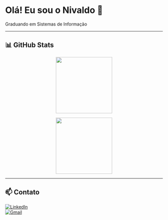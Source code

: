 # Olá! Eu sou o Nivaldo 👋

Graduando em Sistemas de Informação

---

## 📊 GitHub Stats

<p align="center">
  <img height="180em" src="https://github-readme-stats.vercel.app/api?username=NivaldoNeto25&show_icons=true&theme=radical"/>
</p>
<p align="center">
  <img height="180em" src="https://github-readme-stats.vercel.app/api/top-langs/?username=NivaldoNeto25&layout=compact&theme=radical"/>
</p>

---

## 📫 Contato

[![LinkedIn](https://img.shields.io/badge/LinkedIn-blue?style=for-the-badge&logo=linkedin&logoColor=white)](https://www.linkedin.com/in/nivaldo-neto-522265304)  
[![Gmail](https://img.shields.io/badge/Email-D14836?style=for-the-badge&logo=gmail&logoColor=white)](mailto:nivaldonetocontato@gmail.com)
